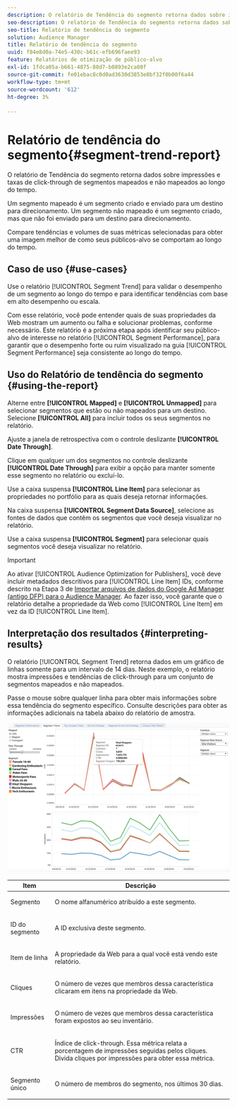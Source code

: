 ```yaml
---
description: O relatório de Tendência do segmento retorna dados sobre impressões e taxas de click-through de segmentos mapeados e não mapeados ao longo do tempo. Um segmento mapeado é um segmento criado e enviado para um destino para direcionamento. Um segmento não mapeado é um segmento criado, mas que não foi enviado para um destino para direcionamento. Compare tendências e volumes de suas métricas selecionadas para obter uma imagem melhor de como seus públicos-alvo se comportam ao longo do tempo.
seo-description: O relatório de Tendência do segmento retorna dados sobre impressões e taxas de click-through de segmentos mapeados e não mapeados ao longo do tempo. Um segmento mapeado é um segmento criado e enviado para um destino para direcionamento. Um segmento não mapeado é um segmento criado, mas que não foi enviado para um destino para direcionamento. Compare tendências e volumes de suas métricas selecionadas para obter uma imagem melhor de como seus públicos-alvo se comportam ao longo do tempo.
seo-title: Relatório de tendência do segmento
solution: Audience Manager
title: Relatório de tendência do segmento
uuid: f84e8d0a-74e5-430c-b61c-efb696faee93
feature: Relatórios de otimização de público-alvo
exl-id: 1fdca05a-b661-4875-88d7-b0893e2ca08f
source-git-commit: fe01ebac8c0d0ad3630d3853e0bf32f0b00f6a44
workflow-type: tm+mt
source-wordcount: '612'
ht-degree: 3%

---
```


# Relatório de tendência do segmento{#segment-trend-report}

O relatório de Tendência do segmento retorna dados sobre impressões e taxas de click-through de segmentos mapeados e não mapeados ao longo do tempo.

Um segmento mapeado é um segmento criado e enviado para um destino para direcionamento. Um segmento não mapeado é um segmento criado, mas que não foi enviado para um destino para direcionamento.

Compare tendências e volumes de suas métricas selecionadas para obter uma imagem melhor de como seus públicos-alvo se comportam ao longo do tempo.

## Caso de uso {#use-cases}

Use o relatório [!UICONTROL Segment Trend] para validar o desempenho de um segmento ao longo do tempo e para identificar tendências com base em alto desempenho ou escala.

Com esse relatório, você pode entender quais de suas propriedades da Web mostram um aumento ou falha e solucionar problemas, conforme necessário. Este relatório é a próxima etapa após identificar seu público-alvo de interesse no relatório [!UICONTROL Segment Performance], para garantir que o desempenho forte ou ruim visualizado na guia [!UICONTROL Segment Performance] seja consistente ao longo do tempo.

## Uso do Relatório de tendência do segmento {#using-the-report}

Alterne entre **[!UICONTROL Mapped]** e **[!UICONTROL Unmapped]** para selecionar segmentos que estão ou não mapeados para um destino. Selecione **[!UICONTROL All]** para incluir todos os seus segmentos no relatório.

Ajuste a janela de retrospectiva com o controle deslizante **[!UICONTROL Date Through]**.

Clique em qualquer um dos segmentos no controle deslizante **[!UICONTROL Date Through]** para exibir a opção para manter somente esse segmento no relatório ou excluí-lo.

Use a caixa suspensa **[!UICONTROL Line Item]** para selecionar as propriedades no portfólio para as quais deseja retornar informações.

Na caixa suspensa **[!UICONTROL Segment Data Source]**, selecione as fontes de dados que contêm os segmentos que você deseja visualizar no relatório.

Use a caixa suspensa **[!UICONTROL Segment]** para selecionar quais segmentos você deseja visualizar no relatório.

>[!IMPORTANT]
>
>Ao ativar [!UICONTROL Audience Optimization for Publishers], você deve incluir metadados descritivos para [!UICONTROL Line Item] IDs, conforme descrito na Etapa 3 de [Importar arquivos de dados do Google Ad Manager (antigo DFP) para o Audience Manager](../../../reporting/audience-optimization-reports/aor-publishers/import-dfp.md). Ao fazer isso, você garante que o relatório detalhe a propriedade da Web como [!UICONTROL Line Item] em vez da ID [!UICONTROL Line Item].

## Interpretação dos resultados {#interpreting-results}

O relatório [!UICONTROL Segment Trend] retorna dados em um gráfico de linhas somente para um intervalo de 14 dias. Neste exemplo, o relatório mostra impressões e tendências de click-through para um conjunto de segmentos mapeados e não mapeados.

Passe o mouse sobre qualquer linha para obter mais informações sobre essa tendência do segmento específico. Consulte descrições para obter as informações adicionais na tabela abaixo do relatório de amostra.

![](assets/publisher_segment_trend.png)

<table id="table_AFE2540583C34835B04584693ADFD26A"> 
 <thead> 
  <tr> 
   <th colname="col1" class="entry"> Item </th> 
   <th colname="col2" class="entry"> Descrição </th> 
  </tr>
 </thead>
 <tbody> 
  <tr> 
   <td colname="col1"> <p><span class="wintitle"> Segmento</span> </p> </td> 
   <td colname="col2"> <p>O nome alfanumérico atribuído a este segmento. </p> </td> 
  </tr> 
  <tr> 
   <td colname="col1"> <p><span class="wintitle"> ID do segmento</span> </p> </td> 
   <td colname="col2"> <p>A ID exclusiva deste segmento. </p> </td> 
  </tr> 
  <tr> 
   <td colname="col1"> <p><span class="wintitle"> Item de linha</span> </p> </td> 
   <td colname="col2"> <p>A propriedade da Web para a qual você está vendo este relatório. </p> </td> 
  </tr> 
  <tr> 
   <td colname="col1"> <p><span class="wintitle"> Cliques</span> </p> </td> 
   <td colname="col2"> <p>O número de vezes que membros dessa característica clicaram em itens na propriedade da Web. </p> </td> 
  </tr> 
  <tr> 
   <td colname="col1"> <p><span class="wintitle"> Impressões</span> </p> </td> 
   <td colname="col2"> <p>O número de vezes que membros dessa característica foram expostos ao seu inventário. </p> </td> 
  </tr> 
  <tr> 
   <td colname="col1"> <p><span class="wintitle"> CTR</span> </p> </td> 
   <td colname="col2"> <p>Índice de click-through. Essa métrica relata a porcentagem de impressões seguidas pelos cliques. Divida cliques por impressões para obter essa métrica. </p> </td> 
  </tr> 
  <tr> 
   <td colname="col1"> <p><span class="wintitle"> Segmento único</span> </p> </td> 
   <td colname="col2"> <p>O número de membros do segmento, nos últimos 30 dias. </p> </td> 
  </tr> 
 </tbody> 
</table>
